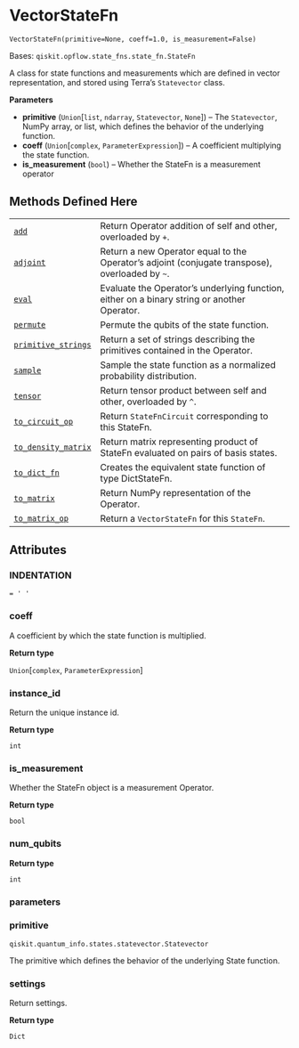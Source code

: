 # VectorStateFn



`VectorStateFn(primitive=None, coeff=1.0, is_measurement=False)`

Bases: `qiskit.opflow.state_fns.state_fn.StateFn`

A class for state functions and measurements which are defined in vector representation, and stored using Terra’s `Statevector` class.

**Parameters**

*   **primitive** (`Union`\[`list`, `ndarray`, `Statevector`, `None`]) – The `Statevector`, NumPy array, or list, which defines the behavior of the underlying function.
*   **coeff** (`Union`\[`complex`, `ParameterExpression`]) – A coefficient multiplying the state function.
*   **is\_measurement** (`bool`) – Whether the StateFn is a measurement operator

## Methods Defined Here

|                                                                                                                                                                                                  |                                                                                                 |
| ------------------------------------------------------------------------------------------------------------------------------------------------------------------------------------------------ | ----------------------------------------------------------------------------------------------- |
| [`add`](qiskit.opflow.state_fns.VectorStateFn.add#qiskit.opflow.state_fns.VectorStateFn.add "qiskit.opflow.state_fns.VectorStateFn.add")                                                         | Return Operator addition of self and other, overloaded by `+`.                                  |
| [`adjoint`](qiskit.opflow.state_fns.VectorStateFn.adjoint#qiskit.opflow.state_fns.VectorStateFn.adjoint "qiskit.opflow.state_fns.VectorStateFn.adjoint")                                         | Return a new Operator equal to the Operator’s adjoint (conjugate transpose), overloaded by `~`. |
| [`eval`](qiskit.opflow.state_fns.VectorStateFn.eval#qiskit.opflow.state_fns.VectorStateFn.eval "qiskit.opflow.state_fns.VectorStateFn.eval")                                                     | Evaluate the Operator’s underlying function, either on a binary string or another Operator.     |
| [`permute`](qiskit.opflow.state_fns.VectorStateFn.permute#qiskit.opflow.state_fns.VectorStateFn.permute "qiskit.opflow.state_fns.VectorStateFn.permute")                                         | Permute the qubits of the state function.                                                       |
| [`primitive_strings`](qiskit.opflow.state_fns.VectorStateFn.primitive_strings#qiskit.opflow.state_fns.VectorStateFn.primitive_strings "qiskit.opflow.state_fns.VectorStateFn.primitive_strings") | Return a set of strings describing the primitives contained in the Operator.                    |
| [`sample`](qiskit.opflow.state_fns.VectorStateFn.sample#qiskit.opflow.state_fns.VectorStateFn.sample "qiskit.opflow.state_fns.VectorStateFn.sample")                                             | Sample the state function as a normalized probability distribution.                             |
| [`tensor`](qiskit.opflow.state_fns.VectorStateFn.tensor#qiskit.opflow.state_fns.VectorStateFn.tensor "qiskit.opflow.state_fns.VectorStateFn.tensor")                                             | Return tensor product between self and other, overloaded by `^`.                                |
| [`to_circuit_op`](qiskit.opflow.state_fns.VectorStateFn.to_circuit_op#qiskit.opflow.state_fns.VectorStateFn.to_circuit_op "qiskit.opflow.state_fns.VectorStateFn.to_circuit_op")                 | Return `StateFnCircuit` corresponding to this StateFn.                                          |
| [`to_density_matrix`](qiskit.opflow.state_fns.VectorStateFn.to_density_matrix#qiskit.opflow.state_fns.VectorStateFn.to_density_matrix "qiskit.opflow.state_fns.VectorStateFn.to_density_matrix") | Return matrix representing product of StateFn evaluated on pairs of basis states.               |
| [`to_dict_fn`](qiskit.opflow.state_fns.VectorStateFn.to_dict_fn#qiskit.opflow.state_fns.VectorStateFn.to_dict_fn "qiskit.opflow.state_fns.VectorStateFn.to_dict_fn")                             | Creates the equivalent state function of type DictStateFn.                                      |
| [`to_matrix`](qiskit.opflow.state_fns.VectorStateFn.to_matrix#qiskit.opflow.state_fns.VectorStateFn.to_matrix "qiskit.opflow.state_fns.VectorStateFn.to_matrix")                                 | Return NumPy representation of the Operator.                                                    |
| [`to_matrix_op`](qiskit.opflow.state_fns.VectorStateFn.to_matrix_op#qiskit.opflow.state_fns.VectorStateFn.to_matrix_op "qiskit.opflow.state_fns.VectorStateFn.to_matrix_op")                     | Return a `VectorStateFn` for this `StateFn`.                                                    |

## Attributes



### INDENTATION

`= ' '`



### coeff

A coefficient by which the state function is multiplied.

**Return type**

`Union`\[`complex`, `ParameterExpression`]



### instance\_id

Return the unique instance id.

**Return type**

`int`



### is\_measurement

Whether the StateFn object is a measurement Operator.

**Return type**

`bool`



### num\_qubits

**Return type**

`int`



### parameters



### primitive

`qiskit.quantum_info.states.statevector.Statevector`

The primitive which defines the behavior of the underlying State function.



### settings

Return settings.

**Return type**

`Dict`
